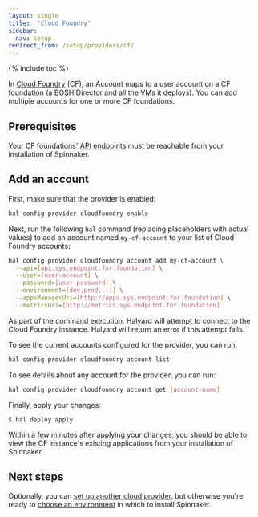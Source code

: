 ```yaml
---
layout: single
title:  "Cloud Foundry"
sidebar:
  nav: setup
redirect_from: /setup/providers/cf/
---
```


{% include toc %}

In [Cloud Foundry](https://www.cloudfoundry.org) (CF), an Account maps to a user account on a CF foundation (a BOSH Director and all the VMs it deploys). You can add multiple accounts for one or more CF foundations.

## Prerequisites

Your CF foundations' [API endpoints](https://docs.cloudfoundry.org/running/cf-api-endpoint.html) must be reachable from your installation of Spinnaker.

## Add an account

First, make sure that the provider is enabled:

``` bash
hal config provider cloudfoundry enable
```

Next, run the following `hal` command (replacing placeholders with actual values) to add an account named `my-cf-account` to your list of Cloud Foundry accounts:

``` bash
hal config provider cloudfoundry account add my-cf-account \
  --api=[api.sys.endpoint.for.foundation] \
  --user=[user-account] \
  --password=[user-password] \
  --environment=[dev,prod,...] \
  --appsManagerUri=[http://apps.sys.endpoint.for.foundation] \
  --metricsUri=[http://metrics.sys.endpoint.for.foundation]
```

As part of the command execution, Halyard will attempt to connect to the Cloud Foundry instance. Halyard will return an error if this attempt fails.

To see the current accounts configured for the provider, you can run:

``` bash
hal config provider cloudfoundry account list
```

To see details about any account for the provider, you can run:

``` bash
hal config provider cloudfoundry account get [account-name]
```

Finally, apply your changes:

```
$ hal deploy apply
```

Within a few minutes after applying your changes, you should be able to view the CF instance's existing applications from your installation of Spinnaker.

## Next steps

Optionally, you can [set up another cloud provider](https://www.spinnaker.io/setup/install/providers/), but otherwise you're ready to [choose an environment](https://www.spinnaker.io/setup/install/environment/) in which to install Spinnaker.
